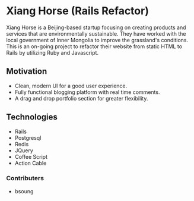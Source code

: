 # Xiang Horse (Rails Refactor)

Xiang Horse is a Beijing-based startup focusing on creating products and services that are environmentally sustainable. They have worked with the local government of Inner Mongolia to improve the grassland's conditions. This is an on-going project to refactor their website from static HTML to Rails by utilizing Ruby and Javascript.

## Motivation

* Clean, modern UI for a good user experience. 
* Fully functional blogging platform with real time comments.
* A drag and drop portfolio section for greater flexibility. 

## Technologies

* Rails
* Postgresql
* Redis
* JQuery
* Coffee Script
* Action Cable

### Contributers
* bsoung